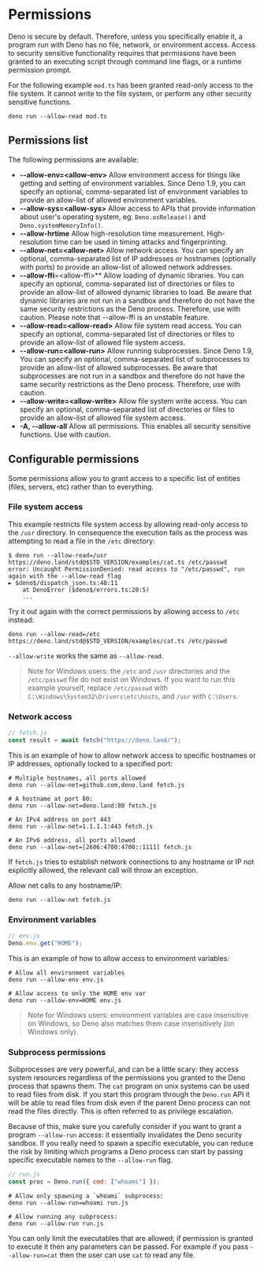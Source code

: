 # Permissions

Deno is secure by default. Therefore, unless you specifically enable it, a
program run with Deno has no file, network, or environment access. Access to
security sensitive functionality requires that permissions have been granted to
an executing script through command line flags, or a runtime permission prompt.

For the following example `mod.ts` has been granted read-only access to the file
system. It cannot write to the file system, or perform any other security
sensitive functions.

```shell
deno run --allow-read mod.ts
```

## Permissions list

The following permissions are available:

- **--allow-env=\<allow-env\>** Allow environment access for things like getting
  and setting of environment variables. Since Deno 1.9, you can specify an
  optional, comma-separated list of environment variables to provide an
  allow-list of allowed environment variables.
- **--allow-sys=\<allow-sys\>** Allow access to APIs that provide information
  about user's operating system, eg. `Deno.osRelease()` and
  `Deno.systemMemoryInfo()`.
- **--allow-hrtime** Allow high-resolution time measurement. High-resolution
  time can be used in timing attacks and fingerprinting.
- **--allow-net=\<allow-net\>** Allow network access. You can specify an
  optional, comma-separated list of IP addresses or hostnames (optionally with
  ports) to provide an allow-list of allowed network addresses.
- **--allow-ffi**=\<allow-ffi\>** Allow loading of dynamic libraries. You can
  specify an optional, comma-separated list of directories or files to provide
  an allow-list of allowed dynamic libraries to load. Be aware that dynamic
  libraries are not run in a sandbox and therefore do not have the same security
  restrictions as the Deno process. Therefore, use with caution. Please note
  that --allow-ffi is an unstable feature.
- **--allow-read=\<allow-read\>** Allow file system read access. You can specify
  an optional, comma-separated list of directories or files to provide an
  allow-list of allowed file system access.
- **--allow-run=\<allow-run\>** Allow running subprocesses. Since Deno 1.9, You
  can specify an optional, comma-separated list of subprocesses to provide an
  allow-list of allowed subprocesses. Be aware that subprocesses are not run in
  a sandbox and therefore do not have the same security restrictions as the Deno
  process. Therefore, use with caution.
- **--allow-write=\<allow-write\>** Allow file system write access. You can
  specify an optional, comma-separated list of directories or files to provide
  an allow-list of allowed file system access.
- **-A, --allow-all** Allow all permissions. This enables all security sensitive
  functions. Use with caution.

## Configurable permissions

Some permissions allow you to grant access to a specific list of entities
(files, servers, etc) rather than to everything.

### File system access

This example restricts file system access by allowing read-only access to the
`/usr` directory. In consequence the execution fails as the process was
attempting to read a file in the `/etc` directory:

```shell
$ deno run --allow-read=/usr https://deno.land/std@$STD_VERSION/examples/cat.ts /etc/passwd
error: Uncaught PermissionDenied: read access to "/etc/passwd", run again with the --allow-read flag
► $deno$/dispatch_json.ts:40:11
    at DenoError ($deno$/errors.ts:20:5)
    ...
```

Try it out again with the correct permissions by allowing access to `/etc`
instead:

```shell
deno run --allow-read=/etc https://deno.land/std@$STD_VERSION/examples/cat.ts /etc/passwd
```

`--allow-write` works the same as `--allow-read`.

> Note for Windows users: the `/etc` and `/usr` directories and the
> `/etc/passwd` file do not exist on Windows. If you want to run this example
> yourself, replace `/etc/passwd` with `C:\Windows\System32\Drivers\etc\hosts`,
> and `/usr` with `C:\Users`.

### Network access

```js
// fetch.js
const result = await fetch("https://deno.land/");
```

This is an example of how to allow network access to specific hostnames or IP
addresses, optionally locked to a specified port:

```shell
# Multiple hostnames, all ports allowed
deno run --allow-net=github.com,deno.land fetch.js

# A hostname at port 80:
deno run --allow-net=deno.land:80 fetch.js

# An IPv4 address on port 443
deno run --allow-net=1.1.1.1:443 fetch.js

# An IPv6 address, all ports allowed
deno run --allow-net=[2606:4700:4700::1111] fetch.js
```

If `fetch.js` tries to establish network connections to any hostname or IP not
explicitly allowed, the relevant call will throw an exception.

Allow net calls to any hostname/IP:

```shell
deno run --allow-net fetch.js
```

### Environment variables

```js
// env.js
Deno.env.get("HOME");
```

This is an example of how to allow access to environment variables:

```shell
# Allow all environment variables
deno run --allow-env env.js

# Allow access to only the HOME env var
deno run --allow-env=HOME env.js
```

> Note for Windows users: environment variables are case insensitive on Windows,
> so Deno also matches them case insensitively (on Windows only).

### Subprocess permissions

Subprocesses are very powerful, and can be a little scary: they access system
resources regardless of the permissions you granted to the Deno process that
spawns them. The `cat` program on unix systems can be used to read files from
disk. If you start this program through the `Deno.run` API it will be able to
read files from disk even if the parent Deno process can not read the files
directly. This is often referred to as privilege escalation.

Because of this, make sure you carefully consider if you want to grant a program
`--allow-run` access: it essentially invalidates the Deno security sandbox. If
you really need to spawn a specific executable, you can reduce the risk by
limiting which programs a Deno process can start by passing specific executable
names to the `--allow-run` flag.

```js
// run.js
const proc = Deno.run({ cmd: ["whoami"] });
```

```shell
# Allow only spawning a `whoami` subprocess:
deno run --allow-run=whoami run.js

# Allow running any subprocess:
deno run --allow-run run.js
```

You can only limit the executables that are allowed; if permission is granted to
execute it then any parameters can be passed. For example if you pass
`--allow-run=cat` then the user can use `cat` to read any file.
